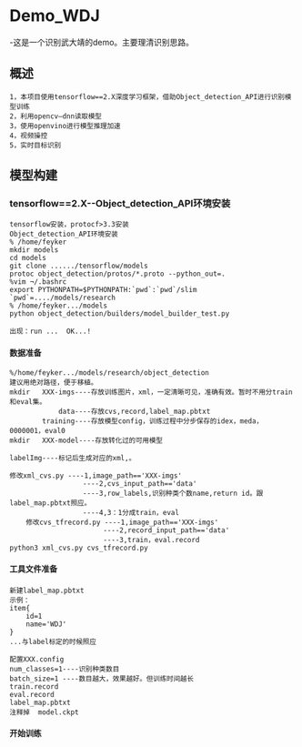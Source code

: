 # Demo_WDJ
-这是一个识别武大靖的demo。主要理清识别思路。
## 概述
	1，本项目使用tensorflow==2.X深度学习框架，借助Object_detection_API进行识别模型训练
	2，利用opencv—dnn读取模型
	3，使用openvino进行模型推理加速
	4，视频操控
	5，实时目标识别
## 模型构建
### tensorflow==2.X--Object_detection_API环境安装
	tensorflow安装，protocf>3.3安装
	Object_detection_API环境安装
	% /home/feyker
	mkdir models
	cd models
	git clone ....../tensorflow/models
	protoc object_detection/protos/*.proto --python_out=.
	%vim ¬/.bashrc
	export PYTHONPATH=$PYTHONPATH:`pwd`:`pwd`/slim
	`pwd`=..../models/research
	% /home/feyker.../models
	python object_detection/builders/model_builder_test.py

	出现：run ...  OK...!
#### 数据准备
	%/home/feyker.../models/research/object_detection
	建议用绝对路径，便于移植。
	mkdir   XXX-imgs----存放训练图片，xml，一定清晰可见，准确有效。暂时不用分train和eval集。
            	data----存放cvs,record,label_map.pbtxt
        	training----存放模型config，训练过程中分步保存的idex，meda，0000001，eval0
	mkdir   XXX-model----存放转化过的可用模型

	labelImg----标记后生成对应的xml,。

	修改xml_cvs.py ----1,image_path=='XXX-imgs'
                      ----2,cvs_input_path=='data'
                      ----3,row_labels,识别种类个数name,return id。跟label_map.pbtxt照应。
                      ----4,3：1分成train，eval
        修改cvs_tfrecord.py ----1,image_path=='XXX-imgs'
                           ----2,record_input_path=='data'
                           ----3,train，eval.record
	python3 xml_cvs.py cvs_tfrecord.py
#### 工具文件准备
	新建label_map.pbtxt
	示例：
	item{
  		id=1
  		name='WDJ'
	}
	...与label标定的时候照应

	配置XXX.config
	num_classes=1----识别种类数目
	batch_size=1 ----数目越大，效果越好。但训练时间越长
	train.record
	eval.record
	label_map.pbtxt
	注释掉  model.ckpt

#### 开始训练

